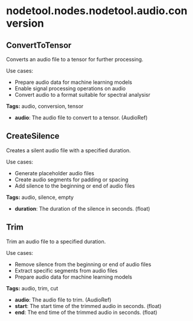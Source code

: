 # nodetool.nodes.nodetool.audio.conversion

## ConvertToTensor

Converts an audio file to a tensor for further processing.

Use cases:
- Prepare audio data for machine learning models
- Enable signal processing operations on audio
- Convert audio to a format suitable for spectral analysisr

**Tags:** audio, conversion, tensor

- **audio**: The audio file to convert to a tensor. (AudioRef)

## CreateSilence

Creates a silent audio file with a specified duration.

Use cases:
- Generate placeholder audio files
- Create audio segments for padding or spacing
- Add silence to the beginning or end of audio files

**Tags:** audio, silence, empty

- **duration**: The duration of the silence in seconds. (float)

## Trim

Trim an audio file to a specified duration.

Use cases:
- Remove silence from the beginning or end of audio files
- Extract specific segments from audio files
- Prepare audio data for machine learning models

**Tags:** audio, trim, cut

- **audio**: The audio file to trim. (AudioRef)
- **start**: The start time of the trimmed audio in seconds. (float)
- **end**: The end time of the trimmed audio in seconds. (float)

